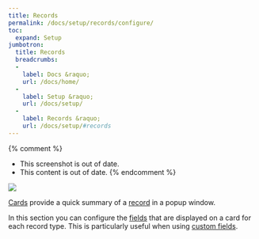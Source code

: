 ```yaml
---
title: Records
permalink: /docs/setup/records/configure/
toc:
  expand: Setup
jumbotron:
  title: Records
  breadcrumbs:
  -
    label: Docs &raquo;
    url: /docs/home/
  -
    label: Setup &raquo;
    url: /docs/setup/
  -
    label: Records &raquo;
    url: /docs/setup/#records
---
```


{% comment %}
* This screenshot is out of date.
* This content is out of date.
{% endcomment %}

<div class="cerb-screenshot">
<img src="/assets/images/docs/setup/cards.png" class="screenshot">
</div>

[Cards](/docs/cards/) provide a quick summary of a [record](/docs/records/) in a popup window.

In this section you can configure the [fields](/docs/records/#fields) that are displayed on a card for each record type. This is particularly useful when using [custom fields](/docs/records/#custom-fields).

